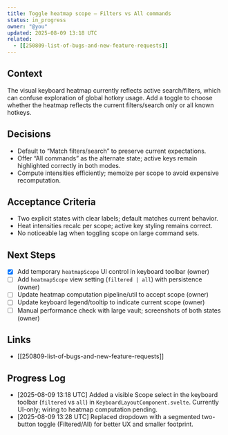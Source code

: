 ```yaml
---
title: Toggle heatmap scope — Filters vs All commands
status: in_progress
owner: "@you"
updated: 2025-08-09 13:18 UTC
related:
  - [[250809-list-of-bugs-and-new-feature-requests]]
---
```


## Context
The visual keyboard heatmap currently reflects active search/filters, which can confuse exploration of global hotkey usage. Add a toggle to choose whether the heatmap reflects the current filters/search only or all known hotkeys.

## Decisions
- Default to “Match filters/search” to preserve current expectations.
- Offer “All commands” as the alternate state; active keys remain highlighted correctly in both modes.
- Compute intensities efficiently; memoize per scope to avoid expensive recomputation.

## Acceptance Criteria
- Two explicit states with clear labels; default matches current behavior.
- Heat intensities recalc per scope; active key styling remains correct.
- No noticeable lag when toggling scope on large command sets.

## Next Steps
- [x] Add temporary `heatmapScope` UI control in keyboard toolbar (owner)
- [ ] Add `heatmapScope` view setting (`filtered | all`) with persistence (owner)
- [ ] Update heatmap computation pipeline/util to accept scope (owner)
- [ ] Update keyboard legend/tooltip to indicate current scope (owner)
- [ ] Manual performance check with large vault; screenshots of both states (owner)

## Links
- [[250809-list-of-bugs-and-new-feature-requests]]

## Progress Log
- [2025-08-09 13:18 UTC] Added a visible Scope select in the keyboard toolbar (`filtered` vs `all`) in `KeyboardLayoutComponent.svelte`. Currently UI-only; wiring to heatmap computation pending.
- [2025-08-09 13:28 UTC] Replaced dropdown with a segmented two-button toggle (Filtered/All) for better UX and smaller footprint.

